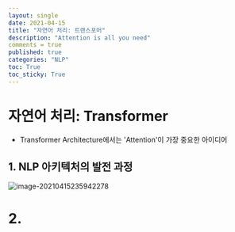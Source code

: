 ```yaml
---
layout: single
date: 2021-04-15
title: "자연어 처리: 트랜스포머"
description: "Attention is all you need"
comments = true
published: true
categories: "NLP"
toc: True
toc_sticky: True
---
```


# 자연어 처리: Transformer

* Transformer Architecture에서는 'Attention'이 가장 중요한 아이디어

## 1. NLP 아키텍처의 발전 과정

![image-20210415235942278](C:\Users\SGI\AppData\Roaming\Typora\typora-user-images\image-20210415235942278.png)

# 2. 